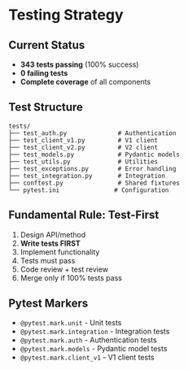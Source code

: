 # Testing Strategy

## Current Status
- **343 tests passing** (100% success)
- **0 failing tests**
- **Complete coverage** of all components

## Test Structure
```
tests/
├── test_auth.py              # Authentication
├── test_client_v1.py         # V1 client
├── test_client_v2.py         # V2 client
├── test_models.py            # Pydantic models
├── test_utils.py             # Utilities
├── test_exceptions.py        # Error handling
├── test_integration.py       # Integration
├── conftest.py               # Shared fixtures
└── pytest.ini               # Configuration
```

## Fundamental Rule: Test-First
1. Design API/method
2. **Write tests FIRST**
3. Implement functionality
4. Tests must pass
5. Code review + test review
6. Merge only if 100% tests pass

## Pytest Markers
- `@pytest.mark.unit` - Unit tests
- `@pytest.mark.integration` - Integration tests
- `@pytest.mark.auth` - Authentication tests
- `@pytest.mark.models` - Pydantic model tests
- `@pytest.mark.client_v1` - V1 client tests
